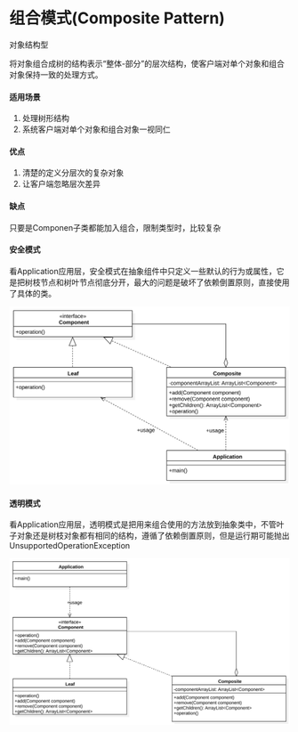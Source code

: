 # 组合模式(Composite Pattern)

对象结构型  

将对象组合成树的结构表示“整体-部分”的层次结构，使客户端对单个对象和组合对象保持一致的处理方式。


#### 适用场景

1. 处理树形结构
2. 系统客户端对单个对象和组合对象一视同仁

#### 优点

1. 清楚的定义分层次的复杂对象
2. 让客户端忽略层次差异

#### 缺点

只要是Componen子类都能加入组合，限制类型时，比较复杂

#### 安全模式

看Application应用层，安全模式在抽象组件中只定义一些默认的行为或属性，它是把树枝节点和树叶节点彻底分开，最大的问题是破坏了依赖倒置原则，直接使用了具体的类。

![类图](https://github.com/1065763582/java-design-patterns/blob/master/src/resources/img/composite-safe.svg)

#### 透明模式

看Application应用层，透明模式是把用来组合使用的方法放到抽象类中，不管叶子对象还是树枝对象都有相同的结构，遵循了依赖倒置原则，但是运行期可能抛出UnsupportedOperationException

![类图](https://github.com/1065763582/java-design-patterns/blob/master/src/resources/img/omposite-transparent.svg)